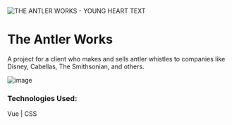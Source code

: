 ![THE ANTLER WORKS - YOUNG HEART TEXT](https://user-images.githubusercontent.com/26236137/55743552-d65d3800-59ef-11e9-8e7c-5f3c4a264bc6.png)

# The Antler Works

A project for a client who makes and sells antler whistles to companies like Disney, Cabellas, The Smithsonian, and others.

![image](https://user-images.githubusercontent.com/26236137/55966133-16612c80-5c35-11e9-950c-7a97f271df5a.png)

### Technologies Used:

Vue | CSS
